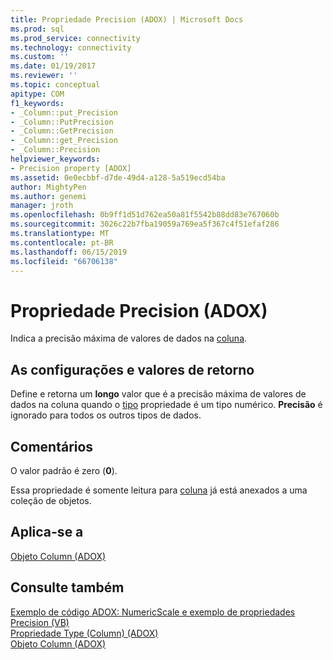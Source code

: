 ```yaml
---
title: Propriedade Precision (ADOX) | Microsoft Docs
ms.prod: sql
ms.prod_service: connectivity
ms.technology: connectivity
ms.custom: ''
ms.date: 01/19/2017
ms.reviewer: ''
ms.topic: conceptual
apitype: COM
f1_keywords:
- _Column::put_Precision
- _Column::PutPrecision
- _Column::GetPrecision
- _Column::get_Precision
- _Column::Precision
helpviewer_keywords:
- Precision property [ADOX]
ms.assetid: 0e0ecbbf-d7de-49d4-a128-5a519ecd54ba
author: MightyPen
ms.author: genemi
manager: jroth
ms.openlocfilehash: 0b9ff1d51d762ea50a81f5542b88dd83e767060b
ms.sourcegitcommit: 3026c22b7fba19059a769ea5f367c4f51efaf286
ms.translationtype: MT
ms.contentlocale: pt-BR
ms.lasthandoff: 06/15/2019
ms.locfileid: "66706138"
---
```

# <a name="precision-property-adox"></a>Propriedade Precision (ADOX)
Indica a precisão máxima de valores de dados na [coluna](../../../ado/reference/adox-api/column-object-adox.md).  
  
## <a name="settings-and-return-values"></a>As configurações e valores de retorno  
 Define e retorna um **longo** valor que é a precisão máxima de valores de dados na coluna quando o [tipo](../../../ado/reference/adox-api/type-property-column-adox.md) propriedade é um tipo numérico. **Precisão** é ignorado para todos os outros tipos de dados.  
  
## <a name="remarks"></a>Comentários  
 O valor padrão é zero (**0**).  
  
 Essa propriedade é somente leitura para [coluna](../../../ado/reference/adox-api/column-object-adox.md) já está anexados a uma coleção de objetos.  
  
## <a name="applies-to"></a>Aplica-se a  
 [Objeto Column (ADOX)](../../../ado/reference/adox-api/column-object-adox.md)  
  
## <a name="see-also"></a>Consulte também  
 [Exemplo de código ADOX: NumericScale e exemplo de propriedades Precision (VB)](../../../ado/reference/adox-api/adox-code-example-numericscale-and-precision-properties-example-vb.md)   
 [Propriedade Type (Column) (ADOX)](../../../ado/reference/adox-api/type-property-column-adox.md)   
 [Objeto Column (ADOX)](../../../ado/reference/adox-api/column-object-adox.md)
